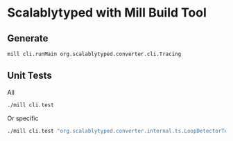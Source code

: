 # Scalablytyped with Mill Build Tool

## Generate

```sh
mill cli.runMain org.scalablytyped.converter.cli.Tracing
```

## Unit Tests

All

```sh
./mill cli.test
```

Or specific

```sh
./mill cli.test "org.scalablytyped.converter.internal.ts.LoopDetectorTests"
```
